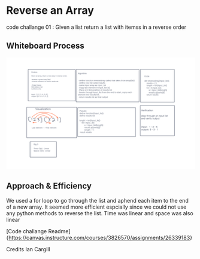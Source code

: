 # Reverse an Array
<!-- Description of the challenge -->
code challange 01 : Given a list return a list with itemss in a reverse order

## Whiteboard Process
<!-- Embedded whiteboard image -->
![whiteboard](array-reverse.png)

## Approach & Efficiency
<!-- What approach did you take? Discuss Why. What is the Big O space/time for this approach? -->
We used a for loop to go through the list and aphend each item to the end of a new array. It seemed more efficient espcially since we could not use any python methods to reverse the list. Time was linear and space was also linear

[Code challange Readme]{<https://canvas.instructure.com/courses/3826570/assignments/26339183>}

Credits
Ian Cargill
